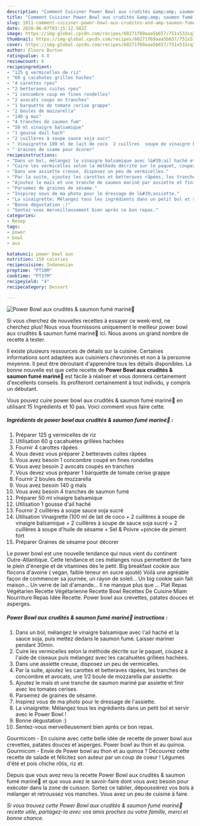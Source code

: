 ```yaml
---
description: "Comment Cuisiner Power Bowl aux crudités &amp;amp; saumon fumé mariné🥗"
title: "Comment Cuisiner Power Bowl aux crudités &amp;amp; saumon fumé mariné🥗"
slug: 1011-comment-cuisiner-power-bowl-aux-crudites-and-amp-saumon-fume-marine
date: 2020-06-07T03:15:12.582Z
image: https://img-global.cpcdn.com/recipes/60271f69aaa5b657/751x532cq70/power-bowl-aux-crudites-saumon-fume-marine🥗-photo-principale-de-la-recette.jpg
thumbnail: https://img-global.cpcdn.com/recipes/60271f69aaa5b657/751x532cq70/power-bowl-aux-crudites-saumon-fume-marine🥗-photo-principale-de-la-recette.jpg
cover: https://img-global.cpcdn.com/recipes/60271f69aaa5b657/751x532cq70/power-bowl-aux-crudites-saumon-fume-marine🥗-photo-principale-de-la-recette.jpg
author: Elnora Burton
ratingvalue: 4.8
reviewcount: 6
recipeingredient:
- "125 g vermicelles de riz"
- "60 g cacahutes grilles haches"
- "4 carottes rpes"
- "2 betteraves cuites rpes"
- "1 concombre coup en fines rondelles"
- "2 avocats coups en tranches"
- "1 barquette de tomate cerise grappe"
- "2 boules de mozzarella"
- "140 g mas"
- "4 tranches de saumon fum"
- "50 ml vinaigre balsamique"
- "1 gousse dail hach"
- "2 cuillères à soupe sauce soja sucr"
- " Vinaigrette 100 ml de lait de coco  2 cuillres  soupe de vinaigre balsamique  2 cuillres  soupe de sauce soja sucr  2 cuillres  soupe dhuile de ssame  Sel  Poivre pince de piment fort"
- " Graines de ssame pour dcorer"
recipeinstructions:
- "Dans un bol, mélangez le vinaigre balsamique avec l&#39;ail haché et la sauce soja, puis mettez dedans le saumon fumé. Laisser mariner pendant 30min."
- "Cuire les vermicelles selon la méthode décrite sur le paquet, coupez à l&#39;aide de ciseaux puis mélangez avec les cacahuètes grillées hachées."
- "Dans une assiette creuse, disposez un peu de vermicelles."
- "Par la suite, ajoutez les carottes et betteraves râpées, les tranches de concombre et avocats, une 1/2 boule de mozzarella par assiette."
- "Ajoutez le maïs et une tranche de saumon mariné par assiette et finir avec les tomates cerises."
- "Parsemez de graines de sésame."
- "Inspirez vous de ma photo pour le dressage de l&#39;assiette."
- "La vinaigrette: Mélangez tous les ingrédients dans un petit bol et servir avec le Power Bowl !"
- "Bonne dégustation :)"
- "Sentez-vous merveilleusement bien après ce bon repas."
categories:
- Resep
tags:
- power
- bowl
- aux

katakunci: power bowl aux 
nutrition: 159 calories
recipecuisine: Indonesian
preptime: "PT10M"
cooktime: "PT37M"
recipeyield: "4"
recipecategory: Dessert

---
```



![Power Bowl aux crudités &amp; saumon fumé mariné🥗](https://img-global.cpcdn.com/recipes/60271f69aaa5b657/751x532cq70/power-bowl-aux-crudites-saumon-fume-marine🥗-photo-principale-de-la-recette.jpg)

Si vous cherchez de nouvelles recettes à essayer ce week-end, ne cherchez plus! Nous vous fournissons uniquement le meilleur power bowl aux crudités &amp; saumon fumé mariné🥗 ici. Nous avons un grand nombre de recette à tester.

Il existe plusieurs ressources de détails sur la cuisine. Certaines informations sont adaptées aux cuisiniers chevronnés et non à la personne moyenne. Il peut être déroutant d'apprendre tous les détails disponibles. La bonne nouvelle est que cette recette de <strong> Power Bowl aux crudités &amp; saumon fumé mariné🥗 </strong> est facile à réaliser et vous donnera certainement d'excellents conseils. Ils profiteront certainement à tout individu, y compris un débutant.

<!--inarticleads1-->

Vous pouvez cuire power bowl aux crudités &amp; saumon fumé mariné🥗 en utilisant 15 Ingrédients et 10 pas. Voici comment vous faire cette.

##### Ingrédients de power bowl aux crudités &amp; saumon fumé mariné🥗 :

1. Préparer 125 g vermicelles de riz
1. Utilisation 60 g cacahuètes grillées hachées
1. Fournir 4 carottes râpées
1. Vous devez vous préparer 2 betteraves cuites râpées
1. Vous avez besoin 1 concombre coupé en fines rondelles
1. Vous avez besoin 2 avocats coupés en tranches
1. Vous devez vous préparer 1 barquette de tomate cerise grappe
1. Fournir 2 boules de mozzarella
1. Vous avez besoin 140 g maïs
1. Vous avez besoin 4 tranches de saumon fumé
1. Préparer 50 ml vinaigre balsamique
1. Utilisation 1 gousse d&#39;ail haché
1. Fournir 2 cuillères à soupe sauce soja sucré
1. Utilisation  Vinaigrette (100 ml de lait de coco + 2 cuillères à soupe de vinaigre balsamique + 2 cuillères à soupe de sauce soja sucré + 2 cuillères à soupe d&#39;huile de sésame + Sel &amp; Poivre +pincée de piment fort
1. Préparer  Graines de sésame pour décorer


Le power bowl est une nouvelle tendance qui nous vient du continent Outre-Atlantique. Cette tendance et ces mélanges nous permettent de faire le plein d&#39;énergie et de vitamines dès le petit. Big breakfast cookie aux flocons d&#39;avoine ( vegan, faible teneur en sucre ajouté) Voilà une agréable façon de commencer sa journée, un rayon de soleil… Un big cookie sain fait maison… Un verre de lait d&#39;amande… Il ne manque plus que … Plat Repas Végétarien Recette Végétarienne Recette Bowl Recettes De Cuisine Miam Nourriture Repas Idée Recette. Power bowl aux crevettes, patates douces et asperges. 

<!--inarticleads2-->

##### Power Bowl aux crudités &amp; saumon fumé mariné🥗 instructions :

1. Dans un bol, mélangez le vinaigre balsamique avec l&#39;ail haché et la sauce soja, puis mettez dedans le saumon fumé. Laisser mariner pendant 30min.
1. Cuire les vermicelles selon la méthode décrite sur le paquet, coupez à l&#39;aide de ciseaux puis mélangez avec les cacahuètes grillées hachées.
1. Dans une assiette creuse, disposez un peu de vermicelles.
1. Par la suite, ajoutez les carottes et betteraves râpées, les tranches de concombre et avocats, une 1/2 boule de mozzarella par assiette.
1. Ajoutez le maïs et une tranche de saumon mariné par assiette et finir avec les tomates cerises.
1. Parsemez de graines de sésame.
1. Inspirez vous de ma photo pour le dressage de l&#39;assiette.
1. La vinaigrette: Mélangez tous les ingrédients dans un petit bol et servir avec le Power Bowl !
1. Bonne dégustation :)
1. Sentez-vous merveilleusement bien après ce bon repas.


Gourmicom - En cuisine avec cette belle idée de recette de power bowl aux crevettes, patates douces et asperges. Power bowl au thon et au quinoa. Gourmicom - Envie de Power bowl au thon et au quinoa ? Découvrez cette recette de salade et félicitez son auteur par un coup de coeur ! Légumes d&#39;été et pois chiche rôtis, riz et. 

<!--inarticleads1-->

<p>
Depuis que vous avez revu la recette Power Bowl aux crudités &amp; saumon fumé mariné🥗 et que vous avez le savoir-faire dont vous avez besoin pour exécuter dans la zone de cuisson. Sortez ce tablier, dépoussiérez vos bols à mélanger et retroussez vos manches. Vous avez un peu de cuisine à faire.
</p>

<p>
<i>Si vous trouvez cette Power Bowl aux crudités &amp; saumon fumé mariné🥗 recette utile, partagez-la avec vos amis proches ou votre famille, merci et bonne chance.</i>
</p>
